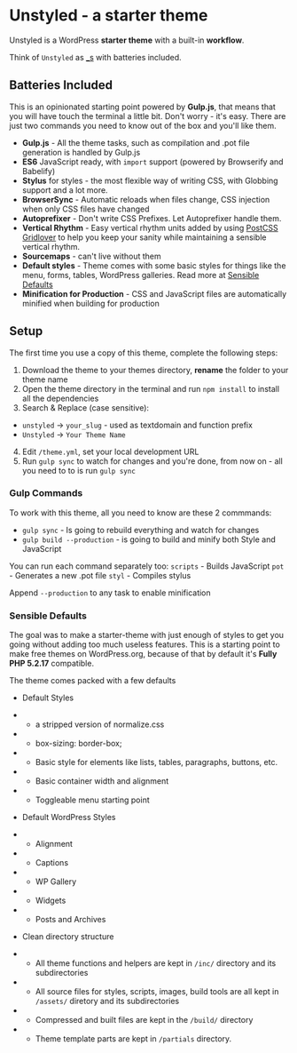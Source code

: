 # Unstyled - a starter theme
Unstyled is a WordPress **starter theme** with a built-in **workflow**.

Think of `Unstyled` as [_s](https://github.com/Automattic/_s) with batteries included.


## Batteries Included
This is an opinionated starting point powered by **Gulp.js**, that means that you will have touch the terminal a little bit.
Don't worry - it's easy. There are just two commands you need to know out of the box and you'll like them.

* **Gulp.js** - All the theme tasks, such as compilation and .pot file generation is handled by Gulp.js
* **ES6** JavaScript ready, with `import` support (powered by Browserify and Babelify)
* **Stylus** for styles - the most flexible way of writing CSS, with Globbing support and a lot more.
* **BrowserSync** - Automatic reloads when files change, CSS injection when only CSS files have changed
* **Autoprefixer** - Don't write CSS Prefixes. Let Autoprefixer handle them.
* **Vertical Rhythm** - Easy vertical rhythm units added by using [PostCSS Gridlover](https://github.com/sakamies/postcss-gridlover) to help you keep your sanity while maintaining a sensible vertical rhythm.
* **Sourcemaps** - can't live without them
* **Default styles** - Theme comes with some basic styles for things like the menu, forms, tables, WordPress galleries. Read more at [Sensible Defaults](#sensible-defaults)
* **Minification for Production** - CSS and JavaScript files are automatically minified when building for production


## Setup
The first time you use a copy of this theme, complete the following steps:
1. Download the theme to your themes directory, **rename** the folder to your theme name
2. Open the theme directory in the terminal and run `npm install` to install all the dependencies
3. Search & Replace (case sensitive):
 * `unstyled` -> `your_slug` - used as textdomain and function prefix
 * `Unstyled` -> `Your Theme Name`
4. Edit `/theme.yml`, set your local development URL
5. Run `gulp sync` to watch for changes and you're done, from now on - all you need to to is run `gulp sync`


### Gulp Commands
To work with this theme, all you need to know are these 2 commmands:
* `gulp sync` - Is going to rebuild everything and watch for changes
* `gulp build --production` - is going to build and minify both Style and JavaScript

You can run each command separately too:
`scripts` - Builds JavaScript
`pot` - Generates a new .pot file
`styl` - Compiles stylus

Append `--production` to any task to enable minification

 
 
  
### Sensible Defaults
The goal was to make a starter-theme with just enough of styles to get you going without adding too much useless features.
This is a starting point to make free themes on WordPress.org, because of that by default it's **Fully PHP 5.2.17** compatible. 

The theme comes packed with a few defaults
* Default Styles
* * a stripped version of normalize.css
* * box-sizing: border-box;
* * Basic style for elements like lists, tables, paragraphs, buttons, etc.
* * Basic container width and alignment
* * Toggleable menu starting point

* Default WordPress Styles
* * Alignment
* * Captions
* * WP Gallery
* * Widgets
* * Posts and Archives

* Clean directory structure
* *  All theme functions and helpers are kept in `/inc/` directory and its subdirectories
* *  All source files for styles, scripts, images, build tools are all kept in `/assets/` diretory and its subdirectories
* *  Compressed and built files are kept in the `/build/` directory
* *  Theme template parts are kept in `/partials` directory. 
